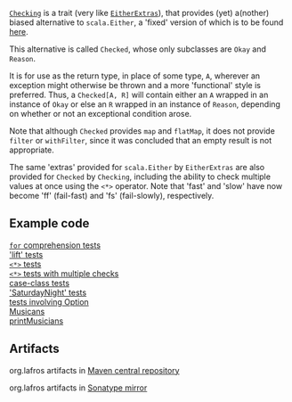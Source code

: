 [`Checking`](scala-checking/blob/master/src/main/scala/Checking.scala)
is a trait (very like
[`EitherExtras`](/robcd/scala-either-extras/blob/master/src/main/scala/EitherExtras.scala)),
that provides (yet) a(nother) biased alternative to `scala.Either`, a
'fixed' version of which is to be found
[here](/robcd/scala-either-proj-map-returns-proj/blob/master/src/main/scala/Either.scala).

This alternative is called `Checked`, whose only subclasses are `Okay`
and `Reason`.

It is for use as the return type, in place of some type, `A`, wherever
an exception might otherwise be thrown and a more 'functional' style
is preferred. Thus, a `Checked[A, R]` will contain either an `A`
wrapped in an instance of `Okay` or else an `R` wrapped in an instance
of `Reason`, depending on whether or not an exceptional condition
arose.

Note that although `Checked` provides `map` and `flatMap`, it does not
provide `filter` or `withFilter`, since it was concluded that an empty
result is not appropriate.

The same 'extras' provided for `scala.Either` by `EitherExtras` are also
provided for `Checked` by `Checking`, including the ability to check
multiple values at once using the `<*>` operator. Note that 'fast' and
'slow' have now become 'ff' (fail-fast) and 'fs' (fail-slowly), respectively.

Example code
------------

[`for` comprehension tests](scala-checking/blob/master/src/test/scala/Tests.scala)  
['lift' tests](scala-checking/blob/master/src/test/scala/LiftTests.scala)  
[`<*>` tests](scala-checking/blob/master/src/test/scala/AppFunctTests.scala)  
[`<*>` tests with multiple checks](scala-checking/blob/master/src/test/scala/AppFunctTestsWithChecks.scala)  
[case-class tests](scala-checking/blob/master/src/test/scala/CaseClassTests.scala)  
['SaturdayNight' tests](scala-checking/blob/master/src/test/scala/SaturdayNightTests.scala)  
[tests involving Option](scala-checking/blob/master/src/test/scala/TestsInvolvingOption.scala)  
[Musicans](scala-checking/blob/master/src/test/scala/Musicians.scala)  
[printMusicians](scala-checking/blob/master/src/test/scala/printMusicians.scala)

Artifacts
---------

org.lafros artifacts in [Maven central repository](http://search.maven.org/#browse%7C238533119)  

org.lafros artifacts in [Sonatype mirror](http://oss.sonatype.org/content/groups/public/org/lafros)
